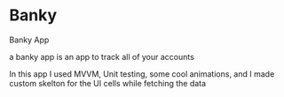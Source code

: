 # Banky

Banky App

a banky app is an app to track all of your accounts

In this app I used MVVM,  Unit testing, some cool animations, and I made custom skelton for the UI cells  while fetching the data 






